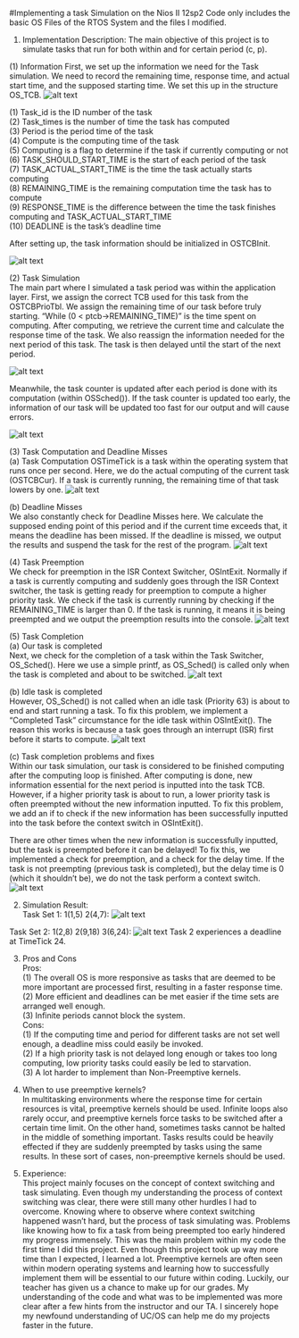 #Implementing a task Simulation on the Nios II 12sp2
Code only includes the basic OS Files of the RTOS System and the files I modified.

1.	Implementation Description:
The main objective of this project is to simulate tasks that run for both within and for certain period (c, p).

(1)	Information
First, we set up the information we need for the Task simulation. We need to record the remaining time, response time, and actual start time, and the supposed starting time. We set this up in the structure OS_TCB.
![alt text](https://raw.githubusercontent.com/samuel40791765/RTOS-TaskSimulation/master/projectimages/pic1.png)

(1)	Task_id is the ID number of the task <br /> 
(2)	Task_times is the number of time the task has computed <br /> 
(3)	Period is the period time of the task <br /> 
(4)	Compute is the computing time of the task <br /> 
(5)	Computing is a flag to determine if the task if currently computing or not<br /> 
(6)	TASK_SHOULD_START_TIME is the start of each period of the task<br /> 
(7)	TASK_ACTUAL_START_TIME is the time the task actually starts computing <br /> 
(8)	REMAINING_TIME is the remaining computation time the task has to compute <br /> 
(9)	RESPONSE_TIME is the difference between the time the task finishes computing and TASK_ACTUAL_START_TIME <br /> 
(10)	DEADLINE is the task’s deadline time <br /> 

After setting up, the task information should be initialized in OSTCBInit.
 
![alt text](https://raw.githubusercontent.com/samuel40791765/RTOS-TaskSimulation/master/projectimages/pic2.png)

(2)	Task Simulation <br /> 
The main part where I simulated a task period was within the application layer.
First, we assign the correct TCB used for this task from the OSTCBPrioTbl. We assign the remaining time of our task before truly starting.
“While (0 < ptcb->REMAINING_TIME)” is the time spent on computing. After computing, we retrieve the current time and calculate the response time of the task.
We also reassign the information needed for the next period of this task. The task is then delayed until the start of the next period.
 
![alt text](https://raw.githubusercontent.com/samuel40791765/RTOS-TaskSimulation/master/projectimages/pic3.png)

Meanwhile, the task counter is updated after each period is done with its computation (within OSSched()). If the task counter is updated too early, the information of our task will be updated too fast for our output and will cause errors.

![alt text](https://raw.githubusercontent.com/samuel40791765/RTOS-TaskSimulation/master/projectimages/pic4.png)

(3)	Task Computation and Deadline Misses <br /> 
(a)	Task Computation
OSTimeTick is a task within the operating system that runs once per second. Here, we do the actual computing of the current task (OSTCBCur). If a task is currently running, the remaining time of that task lowers by one.
![alt text](https://raw.githubusercontent.com/samuel40791765/RTOS-TaskSimulation/master/projectimages/pic5.png)
 

(b)	Deadline Misses <br /> 
We also constantly check for Deadline Misses here. We calculate the supposed ending point of this period and if the current time exceeds that, it means the deadline has been missed. If the deadline is missed, we output the results and suspend the task for the rest of the program.
![alt text](https://raw.githubusercontent.com/samuel40791765/RTOS-TaskSimulation/master/projectimages/pic6.png)

(4)	Task Preemption <br /> 
We check for preemption in the ISR Context Switcher, OSIntExit. Normally if  a task is currently computing and suddenly goes through the ISR Context switcher, the task is getting ready for preemption to compute a higher priority task. We check if the task is currently running by checking if the REMAINING_TIME is larger than 0. If the task is running, it means it is being preempted and we output the preemption results into the console.
![alt text](https://raw.githubusercontent.com/samuel40791765/RTOS-TaskSimulation/master/projectimages/pic7.png)
 




(5)	Task Completion <br /> 
(a)	Our task is completed <br /> 
Next, we check for the completion of a task within the Task Switcher, OS_Sched().
Here we use a simple printf, as OS_Sched() is called only when the task is completed and about to be switched.
![alt text](https://raw.githubusercontent.com/samuel40791765/RTOS-TaskSimulation/master/projectimages/pic8.png)

(b)	Idle task is completed <br /> 
However, OS_Sched() is not called when an idle task (Priority 63) is about to end and start running a task. To fix this problem, we implement a “Completed Task” circumstance for the idle task within OSIntExit(). The reason this works is because a task goes through an interrupt (ISR) first before it starts to compute.
![alt text](https://raw.githubusercontent.com/samuel40791765/RTOS-TaskSimulation/master/projectimages/pic9.png)
 

(c)	Task completion problems and fixes <br /> 
Within our task simulation, our task is considered to be finished computing after the computing loop is finished. After computing is done, new  information essential for the next period is inputted into the task TCB. However, if a higher priority task is about to run, a lower priority task is often preempted without the new information inputted. To fix this problem, we add an if to check if the new information has been successfully inputted into the task before the context switch in OSIntExit().

There are other times when the new information is successfully inputted, but the task is preempted before it can be delayed! To fix this, we implemented a check for preemption, and a check for the delay time. If the task is not preempting (previous task is completed), but the delay time is 0 (which it shouldn’t be), we do not the task perform a context switch.
![alt text](https://raw.githubusercontent.com/samuel40791765/RTOS-TaskSimulation/master/projectimages/pic10.png)
 
2.	Simulation Result: <br /> 
Task Set 1: 1(1,5) 2(4,7): 
![alt text](https://raw.githubusercontent.com/samuel40791765/RTOS-TaskSimulation/master/projectimages/pic11.png)


Task Set 2: 1(2,8) 2(9,18) 3(6,24):
![alt text](https://raw.githubusercontent.com/samuel40791765/RTOS-TaskSimulation/master/projectimages/pic12.png)
Task 2 experiences a deadline at TimeTick 24.

3.	Pros and Cons <br /> 
Pros: <br /> 
(1)	The overall OS is more responsive as tasks that are deemed to be more important are processed first, resulting in a faster response time. <br /> 
(2)	More efficient and deadlines can be met easier if the time sets are arranged well enough. <br /> 
(3)	Infinite periods cannot block the system.  <br /> 
Cons: <br /> 
(1)	If the computing time and period for different tasks are not set well enough, a deadline miss could easily be invoked. <br /> 
(2)	If a high priority task is not delayed long enough or takes too long computing, low priority tasks could easily be led to starvation. <br /> 
(3)	A lot harder to implement than Non-Preemptive kernels. <br /> 
 
4.	When to use preemptive kernels? <br /> 
In multitasking environments where the response time for certain resources is vital, preemptive kernels should be used. Infinite loops also rarely occur, and preemptive kernels force tasks to be switched after a certain time limit.
On the other hand, sometimes tasks cannot be halted in the middle of something important. Tasks results could be heavily effected if they are suddenly preempted by tasks using the same results. In these sort of cases, non-preemptive kernels should be used.

5.	Experience: <br /> 
This project mainly focuses on the concept of context switching and task simulating. Even though my understanding the process of context switching was clear, there were still many other hurdles I had to overcome. Knowing where to observe where context switching happened wasn’t hard, but the process of task simulating was.
Problems like knowing how to fix a task from being preempted too early hindered my progress immensely. This was the main problem within my code the first time I did this project.
Even though this project took up way more time than I expected, I learned a lot. Preemptive kernels are often seen within modern operating systems and learning how to successfully implement them will be essential to our future within coding. Luckily, our teacher has given us a chance to make up for our grades. My understanding of the code and what was to be implemented was more clear after a few hints from the instructor and our TA. I sincerely hope my newfound understanding of UC/OS can help me do my projects faster in the future.
